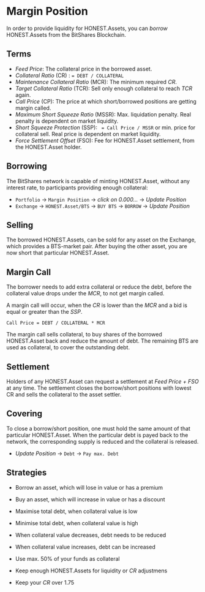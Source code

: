 # Margin Position

In order to provide liquidity for HONEST.Assets, you can *borrow* HONEST.Assets from the BitShares Blockchain.

## Terms

* *Feed Price*: The collateral price in the borrowed asset.
* *Collateral Ratio* (CR) : `= DEBT / COLLATERAL`
* *Maintenance Collateral Ratio* (MCR): The minimum required *CR*.
* *Target Collateral Ratio* (TCR): Sell only enough collateral to reach *TCR* again.
* *Call Price* (CP): The price at which short/borrowed positions are getting margin called.
* *Maximum Short Squeeze Ratio* (MSSR): Max. liquidation penalty. Real penalty is dependent on market liquidity.
* *Short Squeeze Protection* (SSP): ` = Call Price / MSSR` or min. price for collateral sell. Real price is dependent on market liquidity.
* *Force Settlement Offset* (FSO): Fee for HONEST.Asset settlement, from the HONEST.Asset holder.

## Borrowing

The BitShares network is capable of minting HONEST.Asset, without any interest rate, to participants providing enough collateral:

- `Portfolio` → `Margin Position` → *click on 0.000...* → *Update Position*
- `Exchange` → `HONEST.Asset/BTS` → `BUY BTS` → `BORROW` → *Update Position*

## Selling

The borrowed HONEST.Assets, can be sold for any asset on the Exchange, which provides a BTS-market pair. After buying the other asset, you are now short that particular HONEST.Asset.

## Margin Call

The borrower needs to add extra collateral or reduce the debt, before the collateral value drops under the *MCR*, to not get margin called.

A margin call will occur, when the *CR* is lower than the *MCR* and a bid is equal or greater than the *SSP*.

`Call Price = DEBT / COLLATERAL * MCR`

The margin call sells collateral, to buy shares of the borrowed HONEST.Asset back and reduce the amount of debt. The remaining BTS are used as collateral, to cover the outstanding debt.

## Settlement

Holders of any HONEST.Asset can request a settlement at *Feed Price + FSO* at any time.
The settlement closes the borrow/short positions with lowest CR and sells the collateral to the asset settler.

## Covering

To close a borrow/short position, one must hold the same amount of that
particular HONEST.Asset. When the particular debt is payed back to the network, the corresponding supply is reduced and the collateral is released.

- *Update Position* → `Debt` → `Pay max. Debt`

## Strategies
- Borrow an asset, which will lose in value or has a premium
- Buy an asset, which will increase in value or has a discount


- Maximise total debt, when collateral value is low
- Minimise total debt, when collateral value is high


- When collateral value decreases, debt needs to be reduced
- When collateral value increases, debt can be increased


- Use max. 50% of your funds as collateral
- Keep enough HONEST.Assets for liquidity or *CR* adjustmens
- Keep your *CR* over 1.75
